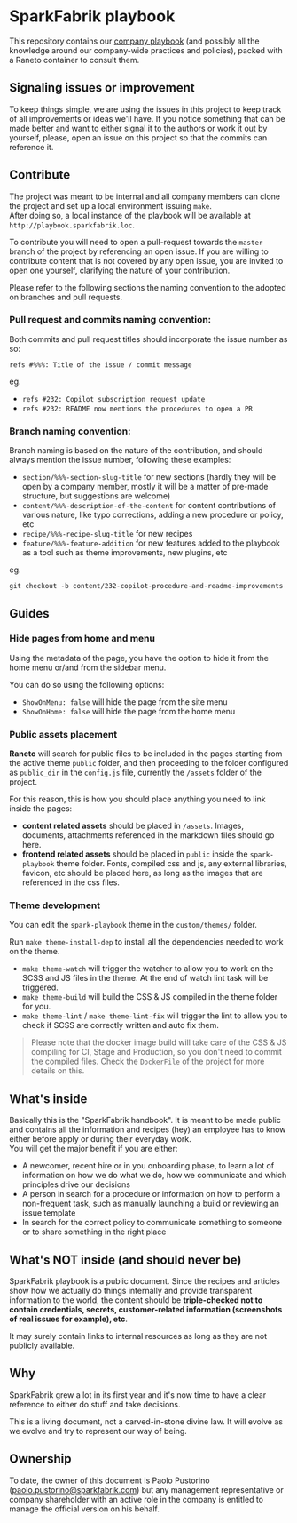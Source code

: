 # SparkFabrik playbook

This repository contains our [company playbook](https://playbook.sparkfabrik.com) (and possibly all the knowledge around our company-wide practices and policies), packed with a Raneto container to consult them.

## Signaling issues or improvement

To keep things simple, we are using the issues in this project to keep track of all improvements or ideas we'll have. If you notice something that can be made better and want to either signal it to the authors or work it out by yourself, please, open an issue on this project so that the commits can reference it.

## Contribute

The project was meant to be internal and all company members can clone the project and set up a local environment issuing `make`.  
After doing so, a local instance of the playbook will be available at `http://playbook.sparkfabrik.loc`.

To contribute you will need to open a pull-request towards the `master` branch of the project by referencing an open issue.
If you are willing to contribute content that is not covered by any open issue, you are invited to open one yourself, clarifying the nature of your contribution.

Please refer to the following sections the naming convention to the adopted on branches and pull requests.

### Pull request and commits naming convention:

Both commits and pull request titles should incorporate the issue number as so:

`refs #%%%: Title of the issue / commit message`

eg.

* `refs #232: Copilot subscription request update`
* `refs #232: README now mentions the procedures to open a PR`

### Branch naming convention:

Branch naming is based on the nature of the contribution, and should always mention the issue number, following these examples:

* `section/%%%-section-slug-title` for new sections (hardly they will be open by a company member, mostly it will be a matter of pre-made structure, but suggestions are welcome)
* `content/%%%-description-of-the-content` for content contributions of various nature, like typo corrections, adding a new procedure or policy, etc
* `recipe/%%%-recipe-slug-title` for new recipes
* `feature/%%%-feature-addition` for new features added to the playbook as a tool such as theme improvements, new plugins, etc

eg.

`git checkout -b content/232-copilot-procedure-and-readme-improvements`

## Guides

### Hide pages from home and menu

Using the metadata of the page, you have the option to hide it from the home menu or/and from the sidebar menu.

You can do so using the following options:
- `ShowOnMenu: false` will hide the page from the site menu
- `ShowOnHome: false` will hide the page from the home menu

### Public assets placement

**Raneto** will search for public files to be included in the pages starting from the active theme `public` folder, and then proceeding to the folder configured as `public_dir` in the `config.js` file, currently the `/assets` folder of the project.

For this reason, this is how you should place anything you need to link inside the pages:
- **content related assets**  should be placed in `/assets`. Images, documents, attachments referenced in the markdown files should go here.
- **frontend related assets** should be placed in `public` inside the `spark-playbook` theme folder. Fonts, compiled css and js, any external libraries, favicon, etc should be placed here, as long as the images that are referenced in the css files.

### Theme development

You can edit the `spark-playbook` theme in the `custom/themes/` folder.

Run `make theme-install-dep` to install all the dependencies needed to work on the theme.

* `make theme-watch` will trigger the watcher to allow you to work on the SCSS and JS files in the theme. At the end of watch lint task will be triggered.
* `make theme-build` will build the CSS & JS compiled in the theme folder for you.
* `make theme-lint` / `make theme-lint-fix` will trigger the lint to allow you to check if SCSS are correctly written and auto fix them.

> Please note that the docker image build will take care of the CSS & JS compiling for CI, Stage and Production, so you don't need to commit the compiled files. Check the `DockerFile` of the project for more details on this.

## What's inside

Basically this is the "SparkFabrik handbook". It is meant to be made public and contains all the information and recipes (hey) an employee has to know either before apply or during their everyday work.  
You will get the major benefit if you are either:

* A newcomer, recent hire or in you onboarding phase, to learn a lot of information on how we do what we do, how we communicate and which principles drive our decisions
* A person in search for a procedure or information on how to perform a non-frequent task, such as manually launching a build or reviewing an issue template
* In search for the correct policy to communicate something to someone or to share something in the right place

## What's NOT inside (and should never be)

SparkFabrik playbook is a public document. Since the recipes and articles show how we actually do things internally and provide transparent information to the world, the content should be **triple-checked not to contain credentials, secrets, customer-related information (screenshots of real issues for example), etc**.  

It may surely contain links to internal resources as long as they are not publicly available.

## Why

SparkFabrik grew a lot in its first year and it's now time to have a clear reference to either do stuff and take decisions.  

This is a living document, not a carved-in-stone divine law. It will evolve as we evolve and try to represent our way of being.

## Ownership

To date, the owner of this document is Paolo Pustorino (paolo.pustorino@sparkfabrik.com) but any management representative or company shareholder with an active role in the company is entitled to manage the official version on his behalf.
